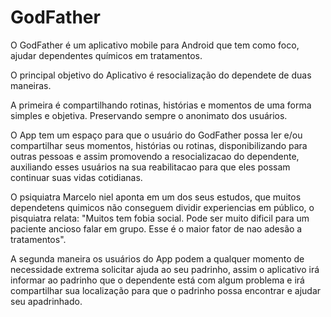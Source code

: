 # GodFather

O GodFather é um aplicativo mobile para Android que tem como foco, ajudar dependentes químicos em tratamentos.

O principal objetivo do Aplicativo é resocialização do dependete de duas maneiras.

A primeira é compartilhando rotinas, histórias e momentos de uma forma simples e objetiva. Preservando sempre o anonimato dos usuários.

O App tem um espaço para que o usuário do GodFather possa ler e/ou compartilhar seus momentos, histórias ou rotinas, disponibilizando para outras pessoas e assim promovendo a resocializacao do dependente, auxiliando esses usuários na sua reabilitacao para que eles possam continuar suas vidas cotidianas.


O psiquiatra Marcelo niel aponta em um dos seus estudos, que muitos dependetens quimicos não conseguem dividir experiencias em público, o pisquiatra relata: "Muitos tem fobia social. Pode ser muito dificil para um paciente ancioso falar em grupo. Esse é o maior fator de nao adesão a tratamentos".

A segunda maneira os usuários do App podem a qualquer momento de necessidade extrema solicitar ajuda ao seu padrinho, assim o aplicativo irá informar ao padrinho que o dependente está com algum problema e irá compartilhar sua localização para que o padrinho possa encontrar e ajudar seu apadrinhado.


